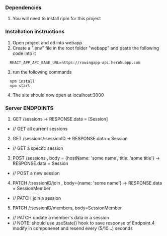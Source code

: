 ### Dependencies
1. You will need to install npm for this project

### Installation instructions

1. Open project and cd into webapp
2. Create a ".env" file in the root folder "webapp" and paste the following code into it
```
  REACT_APP_API_BASE_URL=https://rowingapp-api.herokuapp.com
```
3. run the following commands
```
  npm install
  npm start
```
4. The site should now open at localhost:3000

### Server ENDPOINTS

1. GET /sessions ->   RESPONSE.data = [Session]
  - // GET all current sessions


2. GET /sessions/:sessionID ->  RESPONSE.data = Session
  - // GET a specifc session


3. POST /sessions  , body = {hostName: 'some name', title: 'some title'} -> RESPONSE.data = Session 
  - // POST a new session


4. PATCH /:sessionID/join , body={name: 'some name'}  -> RESPONSE.data = SessionMember  
  - // PATCH join a session

5. PATCH /:sessionID/members, body=SessionMember
  - // PATCH update a member's data in a session
  - // NOTE: should use useState() hook to save response of Endpoint.4 modify in componenet and resend every (5/10...) seconds

    
    
